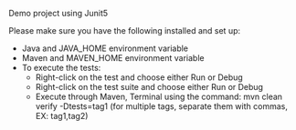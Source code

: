 Demo project using Junit5

Please make sure you have the following installed and set up:
 - Java and JAVA_HOME environment variable
 - Maven and MAVEN_HOME environment variable
 - To execute the tests:
   - Right-click on the test and choose either Run or Debug
   - Right-click on the test suite and choose either Run or Debug
   - Execute through Maven, Terminal using the command:
mvn clean verify -Dtests=tag1 (for multiple tags, separate them with commas, EX: tag1,tag2)
